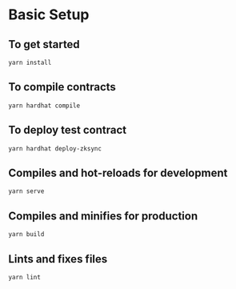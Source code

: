 # Basic Setup

## To get started

`yarn install`


## To compile contracts
`yarn hardhat compile`


## To deploy test contract
`yarn hardhat deploy-zksync`

## Compiles and hot-reloads for development
`yarn serve`

## Compiles and minifies for production
`yarn build`


## Lints and fixes files
`yarn lint`